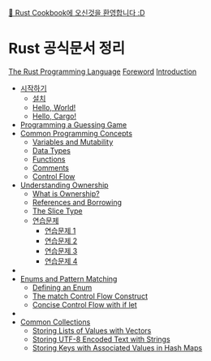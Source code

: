 [👋 Rust Cookbook에 오신것을 환영합니다 :D](index.md)

# Rust 공식문서 정리
[The Rust Programming Language]()
[Foreword]()
[Introduction]()
- [시작하기](Getting_Started.md)
    - [설치](Installation.md)
    - [Hello, World!](Hello_world.md)
    - [Hello, Cargo!](Hello_cargo.md)
- [Programming a Guessing Game](Guessing_game.md)
- [Common Programming Concepts]()
    - [Variables and Mutability]()
    - [Data Types](Data_Types.md)
    - [Functions](Functions.md)
    - [Comments](Comments.md)
    - [Control Flow](Control_Flow.md)
- [Understanding Ownership](chapter4/Understanding_ownership.md)
    - [What is Ownership?](chapter4/What_is_ownership.md)
    - [References and Borrowing](chapter4/References_and_borrowing.md)
    - [The Slice Type](chapter4/The_slice_type.md)
    - [연습문제]()
        - [연습문제 1](practice/practice_1.md)
        - [연습문제 2](practice/practice_2.md)
        - [연습문제 3]()
        - [연습문제 4]()
- []()
- [Enums and Pattern Matching](chapter6/Enums_and_pattern_matching.md)
    - [Defining an Enum](chapter6/Defining_an_enum.md)
    - [The match Control Flow Construct](chapter6/The_match_control_flow_construct.md)
    - [Concise Control Flow with if let](chapter6/Concise_control_flow_with_if_let.md)
- []()
- [Common Collections](Common_Collections.md)
    - [Storing Lists of Values with Vectors](Storing_Lists_of_Values_with_Vectors.md)
    - [Storing UTF-8 Encoded Text with Strings](Storing_UTF-8_Encoded_Text_with_Strings.md)
    - [Storing Keys with Associated Values in Hash Maps](Storing_Keys_with_Associated_Values_in_Hash_Maps.md)
